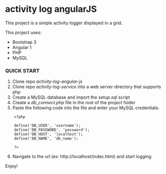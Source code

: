 # activity log angularJS

This project is a simple activity logger displayed in a grid.

This project uses:

* Bootstrap 3
* Angular 1
* PHP
* MySQL


### QUICK START
1. Clone repo *activity-log-angular-js*
2. Clone repo *activity-log-service* into a web server directory that supports php
3. Create a MySQL database and import the *setup.sql* script
4. Create a *db_connect.php* file in the root of the project folder
5. Paste the following code into the file and enter your MySQL credentials:
```
    <?php

    define('DB_USER', 'username');
    define('DB_PASSWORD', 'password');
    define('DB_HOST', 'localhost');
    define('DB_NAME', 'db_name');

    ?>
```
6. Navigate to the url (ex: http://localhost/index.html) and start logging

Enjoy!
